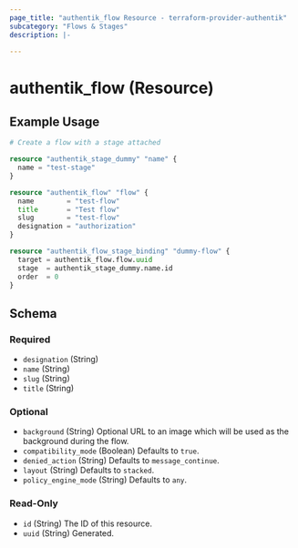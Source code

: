 ```yaml
---
page_title: "authentik_flow Resource - terraform-provider-authentik"
subcategory: "Flows & Stages"
description: |-
  
---
```


# authentik_flow (Resource)



## Example Usage

```terraform
# Create a flow with a stage attached

resource "authentik_stage_dummy" "name" {
  name = "test-stage"
}

resource "authentik_flow" "flow" {
  name        = "test-flow"
  title       = "Test flow"
  slug        = "test-flow"
  designation = "authorization"
}

resource "authentik_flow_stage_binding" "dummy-flow" {
  target = authentik_flow.flow.uuid
  stage  = authentik_stage_dummy.name.id
  order  = 0
}
```

<!-- schema generated by tfplugindocs -->
## Schema

### Required

- `designation` (String)
- `name` (String)
- `slug` (String)
- `title` (String)

### Optional

- `background` (String) Optional URL to an image which will be used as the background during the flow.
- `compatibility_mode` (Boolean) Defaults to `true`.
- `denied_action` (String) Defaults to `message_continue`.
- `layout` (String) Defaults to `stacked`.
- `policy_engine_mode` (String) Defaults to `any`.

### Read-Only

- `id` (String) The ID of this resource.
- `uuid` (String) Generated.



